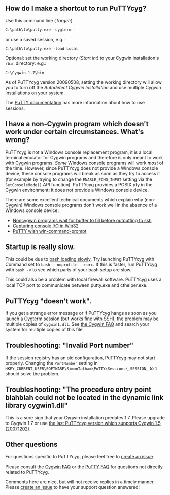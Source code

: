 ## How do I make a shortcut to run PuTTYcyg? ##
Use this command line (_Target:_)
```
C:\path\to\putty.exe -cygterm -
```
or use a saved session, e.g.:
```
C:\path\to\putty.exe -load Local
```
Optional: set the working directory (_Start in:_) to your Cygwin installation's `/bin` directory: e.g.:
```
C:\Cygwin-1.7\bin
```
As of PuTTYcyg version 20090508, setting the working directory will allow you to turn off the _Autodetect Cygwin Installation_ and use multiple Cygwin installations on your system.

The [PuTTY documentation](http://the.earth.li/~sgtatham/putty/docs.html) has more information about how to use sessions.

## I have a non-Cygwin program which doesn't work under certain circumstances.  What's wrong? ##
PuTTYcyg is not a Windows console replacement program, it is a local terminal emulator for Cygwin programs and therefore is only meant to work with Cygwin programs.  _Some_ Windows console programs will work _most_ of the time.  However, since PuTTYcyg does not provide a Windows console device, these console programs will break as soon as they try to access it (for example by trying to change the `ENABLE_ECHO_INPUT` setting via the `SetConsoleMode()` API function).  PuTTYcyg provides a POSIX pty in the Cygwin environment; it does not provide a Windows console device.

There are some excellent technical documents which explain why (non-Cygwin) Windows console programs don't work well in the absence of a Windows console device:

  * [Noncygwin programs wait for buffer to fill before outputting to ssh](http://www.cygwin.com/ml/cygwin/2003-12/msg00575.html)
  * [Capturing console I/O in Win32](http://homepages.tesco.net/~J.deBoynePollard/FGA/capture-console-win32.html)
  * [PuTTY wish win-command-prompt](http://www.chiark.greenend.org.uk/~sgtatham/putty/wishlist/win-command-prompt.html)

## Startup is really slow. ##
This could be due to [bash loading slowly](http://code.google.com/p/puttycyg/issues/detail?id=50).  Try launching PuTTYcyg with Command set to `bash --noprofile --norc`.  If this is faster, run PuTTYcyg with `bash -v` to see which parts of your bash setup are slow.

This could also be a problem with local firewall software.  PuTTYcyg uses a local TCP port to communicate between putty.exe and cthelper.exe.

## PuTTYcyg "doesn't work". ##
If you get a strange error message or if PuTTYcyg hangs as soon as you launch a Cygterm session (but works fine with SSH), the problem may be multiple copies of `cygwin1.dll`.  See [the Cygwin FAQ](http://cygwin.com/faq/faq-nochunks.html#faq.using.multiple-copies) and search your system for multiple copies of this file.

## Troubleshooting: "Invalid Port number" ##
If the session registry has an old configuration, PuTTYcyg may not start properly.  Changing the `PortNumber` setting in `HKEY_CURRENT_USER\SOFTWARE\SimonTatham\PuTTY\Sessions\_SESSION_` to `1` should solve the problem.

## Troubleshooting: "The procedure entry point blahblah could not be located in the dynamic link library cygwin1.dll" ##
This is a sure sign that your Cygwin installation predates 1.7.  Please upgrade to Cygwin 1.7 or use [the last PuTTYcyg version which supports Cygwin 1.5 (20071202)](http://puttycyg.googlecode.com/files/puttycyg-20071202.zip).

## Other questions ##
For questions specific to PuTTYcyg, please feel free to [create an issue](http://code.google.com/p/puttycyg/issues/entry).

Please consult the [Cygwin FAQ](http://cygwin.com/faq.html) or the [PuTTY FAQ](http://www.chiark.greenend.org.uk/~sgtatham/putty/faq.html) for questions not directly related to PuTTYcyg.

Comments here are nice, but will not receive replies in a timely manner.  Please [create an issue](http://code.google.com/p/puttycyg/issues/entry) to have your support question answered!